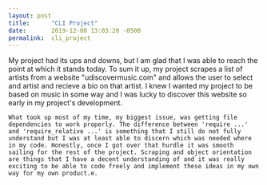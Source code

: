 ```yaml
---
layout: post
title:      "CLI Project"
date:       2019-12-08 13:03:20 -0500
permalink:  cli_project
---
```


   My project had its ups and downs, but I am glad that I was able to reach the point at which it stands today. To sum it up, my project scrapes a list of artists from a website "udiscovermusic.com" and allows the user to select and artist and recieve a bio on that artist. I knew I wanted my project to be based on music in some way and I was lucky to discover this website so early in my project's development. 

    What took up most of my time, my biggest issue, was getting file dependencies to work properly. The difference between 'require ...' and 'require_relative ...' is something that I still do not fully understand but I was at least able to discern which was needed where in my code. Honestly, once I got over that hurdle it was smooth sailing for the rest of the project. Scraping and object orientation are things that I have a decent understanding of and it was really exciting to be able to code freely and implement these ideas in my own way for my own product.e.
		
		
		
